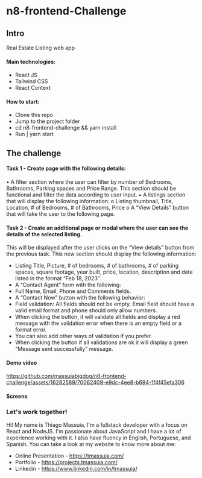 # n8-frontend-Challenge 

## Intro
Real Estate Listing web app

#### Main technologies:
- React JS
- Tailwind CSS
- React Context

#### How to start:
- Clone this repo
- Jump to the project folder
- cd n8-frontend-challenge && yarn install
- Run | yarn start

## The challenge

#### Task 1 - Create page with the following details:
• A filter section where the user can filter by number of Bedrooms, Bathrooms, Parking
spaces and Price Range. This section should be functional and filter the data according
to user input.
• A listings section that will display the following information:
o Listing thumbnail, Title, Location, # of Bedrooms, # of Bathrooms, Price
o A “View Details” button that will take the user to the following page.

#### Task 2 - Create an additional page or modal where the user can see the details of the selected listing. 

This will be displayed after the user clicks on the “View details” button from the previous task.
This new section should display the following information:

- Listing Title, Picture, # of bedrooms, # of bathrooms, # of parking spaces, square footage, year built,
price, location, description and date listed in the format “Feb 18, 2023”.
- A “Contact Agent” form with the following:
- Full Name, Email, Phone and Comments fields.
- A “Contact Now” button with the following behavior:
- Field validation: All fields should not be empty. Email field should have a valid email
format and phone should only allow numbers.
- When clicking the button, it will validate all fields and display a red message with the
validation error when there is an empty field or a format error.
- You can also add other ways of validation if you prefer.
- When clicking the button if all validations are ok it will display a green “Message sent
successfully” message.

#### Demo video
https://github.com/massuiabigdog/n8-frontend-challenge/assets/16282589/70062409-e9dc-4ee8-b694-1f4f45efa306

#### Screens


### Let's work together! 

Hi! My name is Thiago Massuia, I'm a fullstack developer with a focus on React and NodeJS.
I'm passionate about JavaScript and I have a lot of experience working with it.
I also have fluency in English, Portuguese, and Spanish.
You can take a look at my website to know more about me:

- Online Presentation - https://tmassuia.com/
- Portfolio - https://projects.tmassuia.com/
- Linkedin - https://www.linkedin.com/in/tmassuia/
